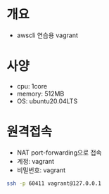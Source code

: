# 개요
* awscli 연습용 vagrant

# 사양
* cpu: 1core
* memory: 512MB
* OS: ubuntu20.04LTS

# 원격접속
* NAT port-forwarding으로 접속
* 계정: vagrant
* 비밀번호: vagrant
```sh
ssh -p 60411 vagrant@127.0.0.1
```
